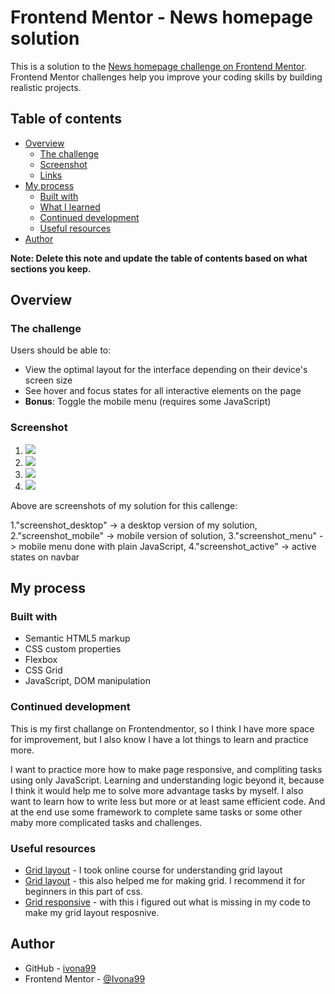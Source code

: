 # Frontend Mentor - News homepage solution

This is a solution to the [News homepage challenge on Frontend Mentor](https://www.frontendmentor.io/challenges/news-homepage-H6SWTa1MFl). Frontend Mentor challenges help you improve your coding skills by building realistic projects. 

## Table of contents

- [Overview](#overview)
  - [The challenge](#the-challenge)
  - [Screenshot](#screenshot)
  - [Links](#links)
- [My process](#my-process)
  - [Built with](#built-with)
  - [What I learned](#what-i-learned)
  - [Continued development](#continued-development)
  - [Useful resources](#useful-resources)
- [Author](#author)


**Note: Delete this note and update the table of contents based on what sections you keep.**

## Overview

### The challenge

Users should be able to:

- View the optimal layout for the interface depending on their device's screen size
- See hover and focus states for all interactive elements on the page
- **Bonus**: Toggle the mobile menu (requires some JavaScript)

### Screenshot

1. ![](screenshot/screenshot_desktop.png)
2. ![](screenshot/screenshot_mobile.jpg)
3. ![](screenshot/screenshot_menu.png)
4. ![](screenshot/screenshot_active.png)

Above are screenshots of my solution for this callenge: 

1."screenshot_desktop" -> a desktop version of my solution,
2."screenshot_mobile" -> mobile version of solution,
3."screenshot_menu" -> mobile menu done with plain JavaScript,
4."screenshot_active" -> active states on navbar


<!-- ### Links

- Solution URL: [Add solution URL here](https://your-solution-url.com)
- Live Site URL: [Add live site URL here](https://your-live-site-url.com) -->

## My process

### Built with

- Semantic HTML5 markup
- CSS custom properties
- Flexbox
- CSS Grid
- JavaScript, DOM manipulation


<!-- ### What I learned


Use this section to recap over some of your major learnings while working through this project. Writing these out and providing code samples of areas you want to highlight is a great way to reinforce your own knowledge.

To see how you can add code snippets, see below:

```html
<h1>Some HTML code I'm proud of</h1>
```
```css
.proud-of-this-css {
  color: papayawhip;
}
```
```js
const proudOfThisFunc = () => {
  console.log('🎉')
}
``` -->


### Continued development

This is my first challange on Frontendmentor, so I think I have more space for improvement, but I also know I have a lot things to learn and practice more. 

I want to practice more how to make page responsive, and compliting tasks using only JavaScript. Learning and understanding logic beyond it, because I think it would help me to solve more advantage tasks by myself. I also want to learn how to write 
less but more or at least same efficient code. And at the end use some framework to complete same tasks or some other maby more complicated tasks and challenges.



### Useful resources


- [Grid layout](https://scrimba.com/learn/cssgrid) - I took online course for understanding grid layout
- [Grid layout](https://css-tricks.com/snippets/css/complete-guide-grid/) - this also helped me for making grid. I recommend it for beginners in this part of css.
- [Grid responsive](https://www.w3schools.com/howto/tryit.asp?filename=tryhow_css_image_grid_responsive) - with this i figured out what is missing in my code to make my grid layout resposnive. 




## Author

- GitHub - [ivona99](https://github.com/ivona99)
- Frontend Mentor - [@Ivona99](https://www.frontendmentor.io/profile/ivona99)





